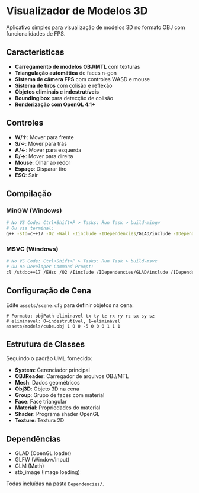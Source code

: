 # Visualizador de Modelos 3D

Aplicativo simples para visualização de modelos 3D no formato OBJ com funcionalidades de FPS.

## Características

- **Carregamento de modelos OBJ/MTL** com texturas
- **Triangulação automática** de faces n-gon
- **Sistema de câmera FPS** com controles WASD e mouse
- **Sistema de tiros** com colisão e reflexão
- **Objetos eliminais e indestrutíveis**
- **Bounding box** para detecção de colisão
- **Renderização com OpenGL 4.1+**

## Controles

- **W/↑**: Mover para frente
- **S/↓**: Mover para trás  
- **A/←**: Mover para esquerda
- **D/→**: Mover para direita
- **Mouse**: Olhar ao redor
- **Espaço**: Disparar tiro
- **ESC**: Sair

## Compilação

### MinGW (Windows)
```bash
# No VS Code: Ctrl+Shift+P > Tasks: Run Task > build-mingw
# Ou via terminal:
g++ -std=c++17 -O2 -Wall -Iinclude -IDependencies/GLAD/include -IDependencies/GLFW/include -IDependencies/glm -IDependencies/stb_image src/*.cpp Dependencies/GLAD/src/glad.c -LDependencies/GLFW/lib-mingw-w64 -lglfw3 -lopengl32 -lgdi32 -luser32 -lkernel32 -o ModelViewer.exe
```

### MSVC (Windows)
```bash
# No VS Code: Ctrl+Shift+P > Tasks: Run Task > build-msvc
# Ou no Developer Command Prompt:
cl /std:c++17 /EHsc /O2 /Iinclude /IDependencies/GLAD/include /IDependencies/GLFW/include /IDependencies/glm /IDependencies/stb_image src/*.cpp Dependencies/GLAD/src/glad.c /link opengl32.lib gdi32.lib user32.lib kernel32.lib Dependencies/GLFW/lib-vc2022/glfw3.lib /OUT:ModelViewer.exe
```

## Configuração de Cena

Edite `assets/scene.cfg` para definir objetos na cena:

```
# Formato: objPath eliminavel tx ty tz rx ry rz sx sy sz
# eliminavel: 0=indestrutível, 1=eliminável
assets/models/cube.obj 1 0 0 -5 0 0 0 1 1 1
```

## Estrutura de Classes

Seguindo o padrão UML fornecido:
- **System**: Gerenciador principal
- **OBJReader**: Carregador de arquivos OBJ/MTL
- **Mesh**: Dados geométricos
- **Obj3D**: Objeto 3D na cena
- **Group**: Grupo de faces com material
- **Face**: Face triangular
- **Material**: Propriedades do material
- **Shader**: Programa shader OpenGL
- **Texture**: Textura 2D

## Dependências

- GLAD (OpenGL loader)
- GLFW (Window/Input)
- GLM (Math)
- stb_image (Image loading)

Todas incluídas na pasta `Dependencies/`.